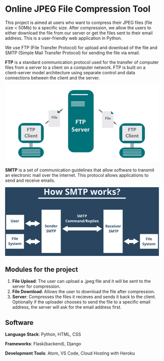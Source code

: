 # Online JPEG File Compression Tool

This project is aimed at users who want to compress their JPEG files (file size &lt; 50Mb) to a specific size. After compression, we allow the users to either download the file from our server or get the files sent to their email address. This is a user-friendly web application in Python.

We use FTP (File Transfer Protocol) for upload and download of the file and SMTP (Simple Mail Transfer Protocol) for sending the file via email.

**FTP** is a standard communication protocol used for the transfer of computer files from a server to a client on a computer network. FTP is built on a client–server model architecture using separate control and data connections between the client and the server.

![FTP Diagram](images/ftp-diagram.png)

**SMTP** is a set of communication guidelines that allow software to transmit an electronic mail over the internet. This protocol allows applications to send and receive emails.

![How SMTP Works?](images/how-smtp-works.png)

## Modules for the project

1. **File Upload**: The user can upload a .jpeg file and it will be sent to the server for compression.
2. **File Download**: Allows the user to download the file after compression.
3. **Server**: Compresses the files it recieves and sends it back to the client. Optionally if the uploader chooses to send the file to a specific email address, the server will ask for the email address first.

## Software

**Language Stack**: Python, HTML, CSS

**Frameworks**: Flask(backend), Django

**Development Tools**: Atom, VS Code, Cloud Hosting with Heroku
